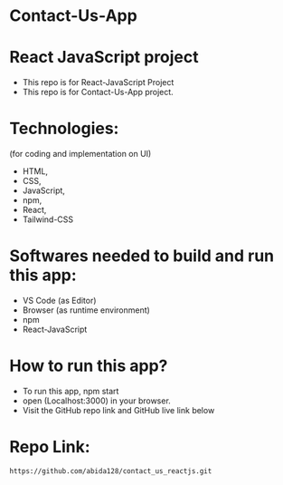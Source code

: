 # Contact-Us-App 

# React JavaScript project
 - This repo is for React-JavaScript Project
 - This repo is for Contact-Us-App project.

#  Technologies:
  (for coding and implementation on UI)
 - HTML,
 - CSS, 
 - JavaScript, 
 - npm, 
 - React, 
 - Tailwind-CSS 

# Softwares needed to build and run this app:
 - VS Code (as Editor)
 - Browser (as runtime environment)
 - npm 
 - React-JavaScript 

# How to run this app?
- To run this app, npm start
- open (Localhost:3000) in your browser.
- Visit the GitHub repo link and GitHub live link below 

# Repo Link:
    https://github.com/abida128/contact_us_reactjs.git

